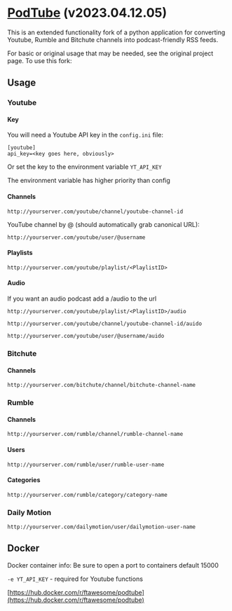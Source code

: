 # [PodTube](https://github.com/aquacash5/PodTube) (v2023.04.12.05)

This is an extended functionality fork of a python application for converting Youtube, Rumble and Bitchute channels into podcast-friendly RSS feeds.

For basic or original usage that may be needed, see the original project page. To use this fork:

## Usage

### Youtube

#### Key

You will need a Youtube API key in the `config.ini` file:

```
[youtube]
api_key=<key goes here, obviously>
```

Or set the key to the environment variable `YT_API_KEY`

The environment variable has higher priority than config

#### Channels

```
http://yourserver.com/youtube/channel/youtube-channel-id
```

YouTube channel by @<username> (should automatically grab canonical URL):

```
http://yourserver.com/youtube/user/@username
```

#### Playlists

```
http://yourserver.com/youtube/playlist/<PlaylistID>
```

#### Audio

If you want an audio podcast add a /audio to the url

```
http://yourserver.com/youtube/playlist/<PlaylistID>/audio

http://yourserver.com/youtube/channel/youtube-channel-id/auido

http://yourserver.com/youtube/user/@username/auido
```

### Bitchute

#### Channels

```
http://yourserver.com/bitchute/channel/bitchute-channel-name
```

### Rumble

#### Channels

```
http://yourserver.com/rumble/channel/rumble-channel-name
```

#### Users

```
http://yourserver.com/rumble/user/rumble-user-name
```

#### Categories

```
http://yourserver.com/rumble/category/category-name
```

### Daily Motion

```
http://yourserver.com/dailymotion/user/dailymotion-user-name
```

## Docker
Docker container info:
Be sure to open a port to containers default 15000


`-e YT_API_KEY`  -  required for Youtube functions

[https://hub.docker.com/r/ftawesome/podtube](https://hub.docker.com/r/ftawesome/podtube)